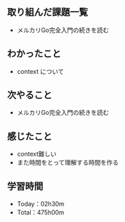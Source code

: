 ## 取り組んだ課題一覧
- メルカリGo完全入門の続きを読む
 
## わかったこと
- context について

## 次やること
- メルカリGo完全入門の続きを読む

## 感じたこと
- context難しい
- また時間をとって理解する時間を作る

## 学習時間
- Today：02h30m
- Total：475h00m
